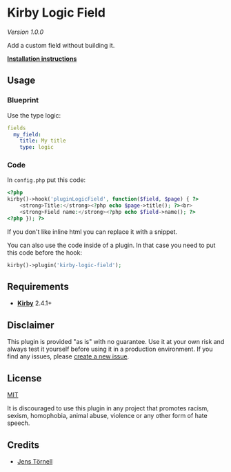 # Kirby Logic Field

*Version 1.0.0*

Add a custom field without building it.

**[Installation instructions](docs/install.md)**

## Usage

### Blueprint

Use the type logic:

```yaml
fields
  my_field:
    title: My title
    type: logic
```

### Code

In `config.php` put this code:

```php
<?php
kirby()->hook('pluginLogicField', function($field, $page) { ?>
	<strong>Title:</strong><?php echo $page->title(); ?><br>
	<strong>Field name:</strong><?php echo $field->name(); ?>
<?php }); ?>
```

If you don't like inline html you can replace it with a snippet.

You can also use the code inside of a plugin. In that case you need to put this code before the hook:

```php
kirby()->plugin('kirby-logic-field');
```

## Requirements

- [**Kirby**](https://getkirby.com/) 2.4.1+

## Disclaimer

This plugin is provided "as is" with no guarantee. Use it at your own risk and always test it yourself before using it in a production environment. If you find any issues, please [create a new issue](https://github.com/jenstornell/plugin-name/issues/new).

## License

[MIT](https://opensource.org/licenses/MIT)

It is discouraged to use this plugin in any project that promotes racism, sexism, homophobia, animal abuse, violence or any other form of hate speech.

## Credits

- [Jens Törnell](https://github.com/jenstornell)